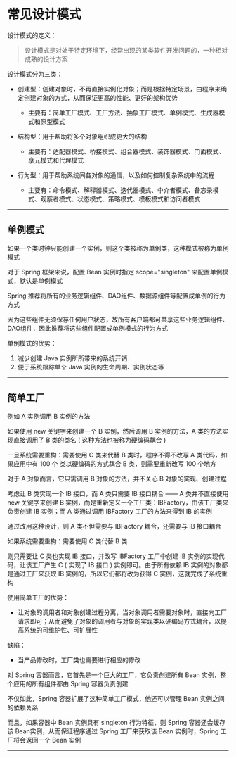# 常见设计模式

设计模式的定义：
> 设计模式是对处于特定环境下，经常出现的某类软件开发问题的，一种相对成熟的设计方案  

设计模式分为三类：
- 创建型：创建对象时，不再直接实例化对象；而是根据特定场景，由程序来确定创建对象的方式，从而保证更高的性能、更好的架构优势  
    - 主要有：简单工厂模式、工厂方法、抽象工厂模式、单例模式、生成器模式和原型模式

- 结构型：用于帮助将多个对象组织成更大的结构
    - 主要有：适配器模式、桥接模式、组合器模式、装饰器模式、门面模式、享元模式和代理模式
- 行为型：用于帮助系统间各对象的通信，以及如何控制复杂系统中的流程
    - 主要有：命令模式、解释器模式、迭代器模式、中介者模式、备忘录模式、观察者模式、状态模式、策略模式、模板模式和访问者模式
---

## 单例模式
如果一个类时钟只能创建一个实例，则这个类被称为单例类，这种模式被称为单例模式  

对于 Spring 框架来说，配置 Bean 实例时指定 scope="singleton" 来配置单例模式，默认是单例模式  

Spring 推荐将所有的业务逻辑组件、DAO组件、数据源组件等配置成单例的行为方式   

因为这些组件无须保存任何用户状态，故所有客户端都可共享这些业务逻辑组件、DAO组件，因此推荐将这些组件配置成单例模式的行为方式  

单例模式的优势：
1. 减少创建 Java 实例所所带来的系统开销
2. 便于系统跟踪单个 Java 实例的生命周期、实例状态等

---

## 简单工厂
例如 A 实例调用 B 实例的方法  

如果使用 new 关键字来创建一个 B 实例，然后调用 B 实例的方法，A 类的方法实现直接调用了 B 类的类名 ( 这种方法也被称为硬编码耦合 )  

一旦系统需要重构：需要使用 C 类来代替 B 类时，程序不得不改写 A 类代码，如果应用中有 100 个 类以硬编码的方式耦合 B 类，则需要重新改写 100 个地方

对于 A 对象而言，它只需调用 B 对象的方法，并不关心 B 对象的实现、创建过程  

考虑让 B 类实现一个 IB 接口，而 A 类只需要 IB 接口耦合 —— A 类并不直接使用 new 关键字来创建 B 实例，而是重新定义一个工厂类：IBFactory，由该工厂类来负责创建 IB 实例；而 A 类通过调用 IBFactory 工厂的方法来得到 IB 的实例  

通过改用这种设计，则 A 类不但需要与 IBFactory 耦合，还需要与 IB 接口耦合  

如果系统需要重构：需要使用 C 类代替 B 类  

则只需要让 C 类也实现 IB 接口，并改写 IBFactory 工厂中创建 IB 实例的实现代码，让该工厂产生 C ( 实现了 IB 接口 ) 实例即可。由于所有依赖 IB 实例的对象都是通过工厂来获取 IB 实例的，所以它们都将改为获得 C 实例，这就完成了系统重构  

使用简单工厂的优势：
- 让对象的调用者和对象创建过程分离，当对象调用者需要对象时，直接向工厂请求即可；从而避免了对象的调用者与对象的实现类以硬编码方式耦合，以提高系统的可维护性、可扩展性  

缺陷：
- 当产品修改时，工厂类也需要进行相应的修改  

对 Spring 容器而言，它首先是一个巨大的工厂，它负责创建所有 Bean 实例，整个应用的所有组件都由 Spring 容器负责创建  

不仅如此，Spring 容器扩展了这种简单工厂模式，他还可以管理 Bean 实例之间的依赖关系  

而且，如果容器中 Bean 实例具有 singleton 行为特征，则 Spring 容器还会缓存该 Bean实例，从而保证程序通过 Spring 工厂来获取该 Bean 实例时，Spring 工厂将会返回一个 Bean 实例  

---
